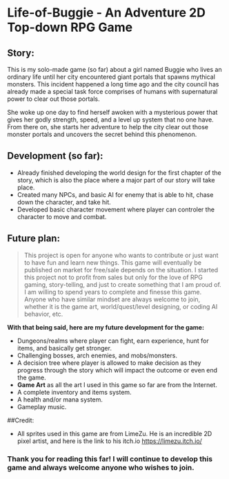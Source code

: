 # Life-of-Buggie - An Adventure 2D Top-down RPG Game

## Story:
 This is my solo-made game (so far) about a girl named Buggie who lives an ordinary life until her city encountered giant portals that spawns mythical monsters. This    incident happened a long time ago and the city council has already made a special task force comprises of humans with supernatural power to clear out those portals.
 
 She woke up one day to find herself awoken with a mysterious power that gives her godly strength, speed, and a level up system that no one have. From there on, she starts her adventure to help the city clear out those monster portals and uncovers the secret behind this phenomenon. 
  
## Development (so far):
  - Already finished developing the world design for the first chapter of the story, which is also the place where a major part of our story will take place. 
  - Created many NPCs, and basic AI for enemy that is able to hit, chase down the character, and take hit.
  - Developed basic character movement where player can controler the character to move and combat.
  
## Future plan:
> This project is open for anyone who wants to contribute or just want to have fun and learn new things.
> This game will eventually be published on market for free/sale depends on the situation. I started this project not to profit from sales but only for the love of RPG gaming, story-telling, and just to create something that I am proud of.
> I am willing to spend years to complete and finesse this game. Anyone who have similar mindset are always welcome to join, whether it is the game art, world/quest/level designing, or coding AI behavior, etc.

**With that being said, here are my future development for the game:**
  - Dungeons/realms where player can fight, earn experience, hunt for items, and basically get stronger.
  - Challenging bosses, arch enemies, and mobs/monsters.
  - A decision tree where player is allowed to make decision as they progress through the story which will impact the outcome or even end the game.
  - **Game Art** as all the art I used in this game so far are from the Internet.
  - A complete inventory and items system.
  - A health and/or mana system.
  - Gameplay music.

##Credit:
- All sprites used in this game are from LimeZu. He is an incredible 2D pixel artist, and here is the link to his itch.io https://limezu.itch.io/

### Thank you for reading this far! I will continue to develop this game and always welcome anyone who wishes to join. 


